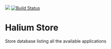 ![](https://img.shields.io/github/license/halium-project/store.svg?style=flat)
[![Build Status](https://travis-ci.org/halium-project/store.svg?branch=master)](https://travis-ci.org/halium-project/store)

# Halium Store

Store database listing all the available applications
